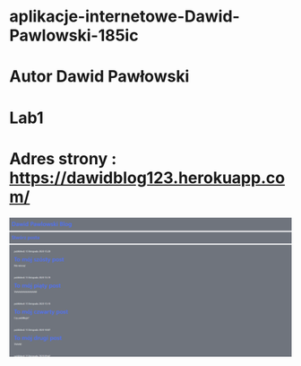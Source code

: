 # aplikacje-internetowe-Dawid-Pawlowski-185ic

# Autor Dawid Pawłowski

# Lab1

# Adres strony : https://dawidblog123.herokuapp.com/

![alt text](https://github.com/DawidPawlowski123/aplikacje-internetowe-Dawid-Pawlowski-185ic/blob/main/Lab1/1.png)
